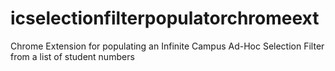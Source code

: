 # icselectionfilterpopulatorchromeext
Chrome Extension for populating an Infinite Campus Ad-Hoc Selection Filter from a list of student numbers
